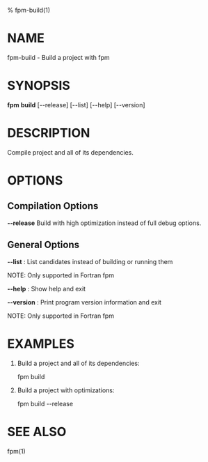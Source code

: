% fpm-build(1)

# NAME
fpm-build - Build a project with fpm


# SYNOPSIS
**fpm** **build** [--release] [--list] [--help] [--version]


# DESCRIPTION
Compile project and all of its dependencies.


# OPTIONS

## Compilation Options

**--release**
Build with high optimization instead of full debug options.

## General Options

**--list**
:   List candidates instead of building or running them

NOTE: Only supported in Fortran fpm

**--help**
:   Show help and exit

**--version**
:   Print program version information and exit

NOTE: Only supported in Fortran fpm


# EXAMPLES

1. Build a project and all of its dependencies:

   fpm build

2. Build a project with optimizations:

   fpm build --release


# SEE ALSO
fpm(1)
